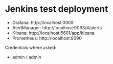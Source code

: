 # Jenkins test deployment

  - Grafana: http://localhost:3000
  - AlertManager: http://localhost:9093/#/alerts
  - Kibana: http://localhost:5601/app/kibana
  - Prometheus: http://localhost:9090

Credentials where asked:
  - admin / admin
